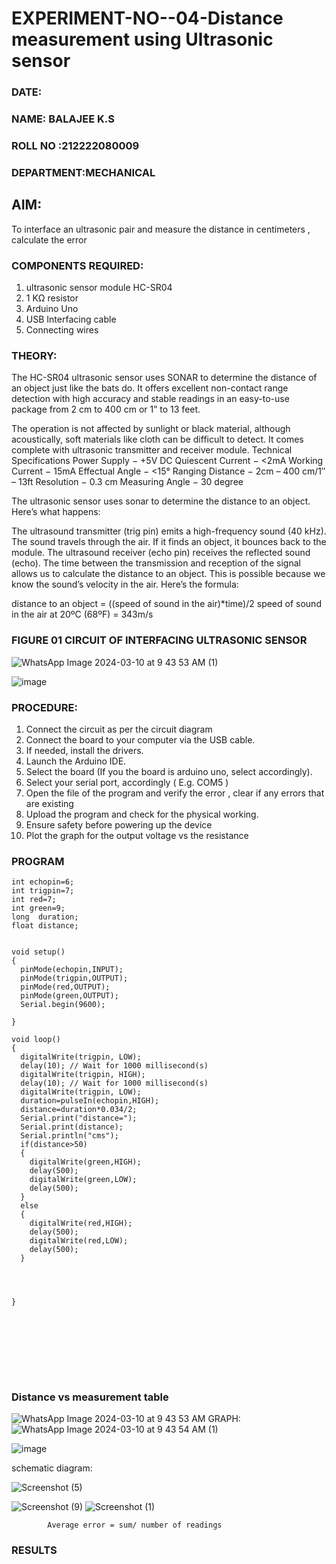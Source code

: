 # EXPERIMENT-NO--04-Distance measurement using Ultrasonic sensor
 ###  DATE: 

###  NAME: BALAJEE K.S
###  ROLL NO :212222080009
###  DEPARTMENT:MECHANICAL
## AIM: 
To interface an ultrasonic pair and measure the distance in centimeters , calculate the error
 
### COMPONENTS REQUIRED:
1.	ultrasonic sensor module HC-SR04
2.	1 KΩ resistor 
3.	Arduino Uno 
4.	USB Interfacing cable 
5.	Connecting wires 


### THEORY: 
The HC-SR04 ultrasonic sensor uses SONAR to determine the distance of an object just like the bats do. It offers excellent non-contact range detection with high accuracy and stable readings in an easy-to-use package from 2 cm to 400 cm or 1” to 13 feet.

The operation is not affected by sunlight or black material, although acoustically, soft materials like cloth can be difficult to detect. It comes complete with ultrasonic transmitter and receiver module.
Technical Specifications
Power Supply − +5V DC
Quiescent Current − <2mA
Working Current − 15mA
Effectual Angle − <15°
Ranging Distance − 2cm – 400 cm/1″ – 13ft
Resolution − 0.3 cm
Measuring Angle − 30 degree

The ultrasonic sensor uses sonar to determine the distance to an object. Here’s what happens:

The ultrasound transmitter (trig pin) emits a high-frequency sound (40 kHz).
The sound travels through the air. If it finds an object, it bounces back to the module.
The ultrasound receiver (echo pin) receives the reflected sound (echo).
The time between the transmission and reception of the signal allows us to calculate the distance to an object. This is possible because we know the sound’s velocity in the air. Here’s the formula:

distance to an object = ((speed of sound in the air)*time)/2
speed of sound in the air at 20ºC (68ºF) = 343m/s

### FIGURE 01 CIRCUIT OF INTERFACING ULTRASONIC SENSOR 
![WhatsApp Image 2024-03-10 at 9 43 53 AM (1)](https://github.com/balajeeakm/Experiment--04-Interfacing-digital-output-with-arduino-ultrasonic-sensor/assets/131589871/bc83d489-98b4-455c-92d4-620281326e4f)



![image](https://user-images.githubusercontent.com/36288975/166430594-5adb4ca9-5a42-4781-a7e6-7236b3766a85.png)



### PROCEDURE:
1.	Connect the circuit as per the circuit diagram 
2.	Connect the board to your computer via the USB cable.
3.	If needed, install the drivers.
4.	Launch the Arduino IDE.
5.	Select the board (If you the board is arduino uno, select accordingly).
6.	Select your serial port, accordingly ( E.g. COM5 )
7.	Open the file of the program  and verify the error , clear if any errors that are existing 
8.	Upload the program and check for the physical working. 
9.	Ensure safety before powering up the device 
10.	Plot the graph for the output voltage vs the resistance 


### PROGRAM 
```
int echopin=6;
int trigpin=7;
int red=7;
int green=9;
long  duration;
float distance;


void setup()
{
  pinMode(echopin,INPUT);
  pinMode(trigpin,OUTPUT);
  pinMode(red,OUTPUT);
  pinMode(green,OUTPUT);
  Serial.begin(9600);
  
}

void loop()
{
  digitalWrite(trigpin, LOW);
  delay(10); // Wait for 1000 millisecond(s)
  digitalWrite(trigpin, HIGH);
  delay(10); // Wait for 1000 millisecond(s)
  digitalWrite(trigpin, LOW);
  duration=pulseIn(echopin,HIGH);
  distance=duration*0.034/2;
  Serial.print("distance=");
  Serial.print(distance);
  Serial.println("cms");
  if(distance>50)
  {
    digitalWrite(green,HIGH);
    delay(500);
    digitalWrite(green,LOW);
    delay(500);
  }
  else
  {
    digitalWrite(red,HIGH);
    delay(500);
    digitalWrite(red,LOW);
    delay(500);
  }
    
    
  
  
}









`````````


### Distance vs measurement table 
![WhatsApp Image 2024-03-10 at 9 43 53 AM](https://github.com/balajeeakm/Experiment--04-Interfacing-digital-output-with-arduino-ultrasonic-sensor/assets/131589871/24a45b0c-2b73-49eb-a188-3e1a3a51d1ca)
GRAPH:
![WhatsApp Image 2024-03-10 at 9 43 54 AM (1)](https://github.com/balajeeakm/Experiment--04-Interfacing-digital-output-with-arduino-ultrasonic-sensor/assets/131589871/d63fe82f-7d82-49af-9b11-05bd074f94ee)

			
 
			
			
			

![image](https://user-images.githubusercontent.com/36288975/190135379-52ebacd5-ccd5-460f-a4cd-4d0ad1d9b179.png)

schematic diagram:

![Screenshot (5)](https://github.com/balajeeakm/Experiment--04-Interfacing-digital-output-with-arduino-ultrasonic-sensor/assets/131589871/8f11811d-8fb2-4645-943e-f440d7f35e4e)
 

			
![Screenshot (9)](https://github.com/balajeeakm/Experiment--04-Interfacing-digital-output-with-arduino-ultrasonic-sensor/assets/131589871/a7cc4d1f-248f-4e10-b81f-d69d29be0467)
![Screenshot (1)](https://github.com/balajeeakm/Experiment--04-Interfacing-digital-output-with-arduino-ultrasonic-sensor/assets/131589871/bb693408-da60-4f6f-b1ec-ffd2f0f4b451)

		
			
			
			Average error = sum/ number of readings 
 









### RESULTS



 
